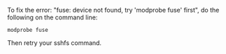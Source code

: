 To fix the error: "fuse: device not found, try 'modprobe fuse' first", do the following on the command line:
```
modprobe fuse
```
Then retry your sshfs command.